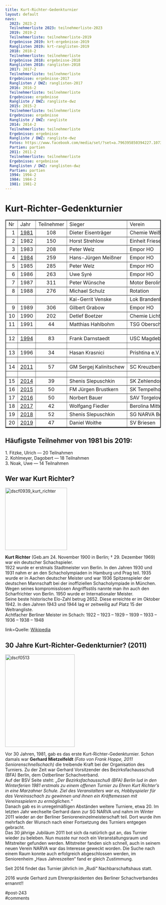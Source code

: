 ```yaml
---
title: Kurt-Richter-Gedenkturnier 
layout: default
navs:
  2023: 2023-2
  Teilnehmerliste 2023: teilnehmerliste-2023
  2019: 2019-2
  Teilnehmerliste: teilnehmerliste-2019
  Ergebnisse 2019: krt-ergebnisse-2019
  Ranglisten 2019: krt-ranglisten-2019
  2018: 2018-2
  Teilnehmerliste: teilnehmerliste
  Ergebnisse 2018: ergebnisse-2018
  Ranglisten 2018: ranglisten-2018
  2017: 2017-2
  Teilnehmerliste: teilnehmerliste
  Ergebnisse: ergebnisse-2017
  Ranglisten / DWZ: ranglisten-2017
  2016: 2016-2
  Teilnehmerliste: teilnehmerliste
  Ergebnisse: ergebnisse
  Rangliste / DWZ: rangliste-dwz
  2015: 2015-2
  Teilnehmerliste: teilnehmerliste
  Ergebnisse: ergebnisse
  Rangliste / DWZ: rangliste
  2014: 2014-2
  Teilnehmerliste: teilnehmerliste
  Ergebnisse: ergebnisse
  Rangliste / DWZ: rangliste-dwz
  Fotos: https://www.facebook.com/media/set/?set=a.796395850394227.1073741841.214119148621903&type=1
  Partien: partien
  2011: 2011-2
  Teilnehmerliste: teilnehmerliste
  Ergebnisse: ergebnisse
  Ranglisten / DWZ: ranglisten-dwz
  Partien: partien
  1994: 1994-2
  1984: 1984-2
  1981: 1981-2
---
```

<div class="post-243 page type-page status-publish hentry" id="post-243">
<h1 class="entry-title">Kurt-Richter-Gedenkturnier</h1>
<div class="entry-content">
<table border="2" width="464">
<tbody>
<tr class="xl6717289" style="height: 14.25pt;">
<td class="xl6717289" height="19" style="height: 14.25pt; width: 15pt;" width="20">Nr</td>
<td class="xl6717289" style="width: 29pt;" width="35">Jahr</td>
<td class="xl6717289" style="width: 65pt;" width="80">Teilnehmer</td>
<td class="xl6717289" style="width: 119pt;" width="158">Sieger</td>
<td class="xl6717289" style="width: 121pt;" width="161">Verein</td>
</tr>
<tr style="height: 14.25pt;">
<td align="right" class="xl1517289" height="19" style="height: 14.25pt;">1</td>
<td class="xl6717289"><a href="http://www.narva-schach.de/wordpress/kurt-richter-turnier/1981-2/">1981</a></td>
<td class="xl6717289" style="text-align: center;">108</td>
<td class="xl1517289">Dieter Eisenträger</td>
<td class="xl1517289" nowrap="nowrap">Chemie Weißensee</td>
</tr>
<tr style="height: 14.25pt;">
<td align="right" class="xl1517289" height="19" style="height: 14.25pt;">2</td>
<td class="xl6717289">1982</td>
<td class="xl6717289" style="text-align: center;">150</td>
<td class="xl1517289">Horst Strehlow</td>
<td class="xl1517289">Einheit Friesen</td>
</tr>
<tr style="height: 14.25pt;">
<td align="right" class="xl1517289" height="19" style="height: 14.25pt;">3</td>
<td class="xl6717289">1983</td>
<td class="xl6717289" style="text-align: center;">208</td>
<td class="xl1517289">Peter Welz</td>
<td class="xl1517289">Empor HO</td>
</tr>
<tr style="height: 14.25pt;">
<td align="right" class="xl1517289" height="19" style="height: 14.25pt;">4</td>
<td class="xl6717289"><a href="http://www.narva-schach.de/wordpress/kurt-richter-turnier/1984-2/">1984</a></td>
<td class="xl6717289" style="text-align: center;">259</td>
<td class="xl1517289" nowrap="nowrap">Hans-Jürgen Meißner</td>
<td class="xl1517289">Empor HO</td>
</tr>
<tr style="height: 14.25pt;">
<td align="right" class="xl1517289" height="19" style="height: 14.25pt;">5</td>
<td class="xl6717289">1985</td>
<td class="xl6717289" style="text-align: center;">285</td>
<td class="xl1517289">Peter Welz</td>
<td class="xl1517289">Empor HO</td>
</tr>
<tr style="height: 14.25pt;">
<td align="right" class="xl1517289" height="19" style="height: 14.25pt;">6</td>
<td class="xl6717289">1986</td>
<td class="xl6717289" style="text-align: center;">263</td>
<td class="xl1517289">Uwe Syré</td>
<td class="xl1517289">Empor HO</td>
</tr>
<tr style="height: 14.25pt;">
<td align="right" class="xl1517289" height="19" style="height: 14.25pt;">7</td>
<td class="xl6717289">1987</td>
<td class="xl6717289" style="text-align: center;">311</td>
<td class="xl1517289">Peter Wünsche</td>
<td class="xl1517289">Motor Berolina</td>
</tr>
<tr style="height: 14.25pt;">
<td align="right" class="xl1517289" height="19" style="height: 14.25pt;">8</td>
<td class="xl6717289">1988</td>
<td class="xl6717289" style="text-align: center;">276</td>
<td class="xl1517289">Michael Schulz</td>
<td class="xl1517289">Rotation</td>
</tr>
<tr style="height: 14.25pt;">
<td align="right" class="xl1517289" height="19" style="height: 14.25pt;"></td>
<td class="xl6717289"></td>
<td class="xl6717289" style="text-align: center;"></td>
<td class="xl1517289">Kai-Gerrit Venske</td>
<td class="xl1517289">Lok Brandenburg</td>
</tr>
<tr style="height: 14.25pt;">
<td align="right" class="xl1517289" height="19" style="height: 14.25pt;">9</td>
<td class="xl6717289">1989</td>
<td class="xl6717289" style="text-align: center;">306</td>
<td class="xl1517289">Gilbert Grabow</td>
<td class="xl1517289">Empor HO</td>
</tr>
<tr style="height: 14.25pt;">
<td align="right" class="xl1517289" height="19" style="height: 14.25pt;">10</td>
<td class="xl6717289">1990</td>
<td class="xl6717289" style="text-align: center;">202</td>
<td class="xl1517289">Detlef Boetzer</td>
<td class="xl1517289">Chemie Lichtenberg</td>
</tr>
<tr style="height: 14.25pt;">
<td align="right" class="xl1517289" height="19" style="height: 14.25pt;">11</td>
<td class="xl6717289">1991</td>
<td class="xl6717289" style="text-align: center;">44</td>
<td class="xl1517289">Matthias Hahlbohm</td>
<td class="xl1517289" nowrap="nowrap">TSG Oberschöneweide</td>
</tr>
<tr style="height: 14.25pt;">
<td class="xl1517289" height="19" style="height: 14.25pt;"></td>
<td class="xl6717289"></td>
<td class="xl6717289" style="text-align: center;"></td>
<td class="xl1517289"></td>
<td class="xl1517289"></td>
</tr>
<tr style="height: 14.25pt;">
<td align="right" class="xl1517289" height="19" style="height: 14.25pt;">12</td>
<td class="xl6717289"><a href="http://www.narva-schach.de/wordpress/kurt-richter-turnier/1994-2/">1994</a></td>
<td class="xl6717289" style="text-align: center;">83</td>
<td class="xl1517289">Frank Darnstaedt</td>
<td class="xl1517289">USC Magdeburg</td>
</tr>
<tr style="height: 14.25pt;">
<td class="xl1517289" height="19" style="height: 14.25pt;"></td>
<td class="xl6717289"></td>
<td class="xl6717289" style="text-align: center;"></td>
<td class="xl1517289"></td>
<td class="xl1517289"></td>
</tr>
<tr style="height: 14.25pt;">
<td align="right" class="xl1517289" height="19" style="height: 14.25pt;">13</td>
<td class="xl6717289">1996</td>
<td class="xl6717289" style="text-align: center;">34</td>
<td class="xl1517289">Hasan Krasnici</td>
<td class="xl1517289">Prishtina e.V.</td>
</tr>
<tr style="height: 14.25pt;">
<td class="xl1517289" height="19" style="height: 14.25pt;"></td>
<td class="xl6717289"></td>
<td class="xl6717289" style="text-align: center;"></td>
<td class="xl1517289"></td>
<td class="xl1517289"></td>
</tr>
<tr style="height: 14.25pt;">
<td align="right" class="xl1517289" height="19" style="height: 14.25pt;">14</td>
<td class="xl6717289"><a href="http://www.narva-schach.de/wordpress/2011-2/">2011</a></td>
<td class="xl6717289" style="text-align: center;">57</td>
<td class="xl1517289" nowrap="nowrap">GM Sergej Kalinitschew</td>
<td class="xl1517289">SC Kreuzberg</td>
</tr>
<tr style="height: 14.25pt;">
<td class="xl1517289" height="19" style="height: 14.25pt;"></td>
<td class="xl6717289"></td>
<td class="xl6717289" style="text-align: center;"></td>
<td class="xl1517289"></td>
<td class="xl1517289"></td>
</tr>
<tr style="height: 14.25pt;">
<td align="right" class="xl1517289" height="19" style="height: 14.25pt;">15</td>
<td class="xl6717289"><a href="http://www.narva-schach.de/wordpress/2014-2/">2014</a></td>
<td class="xl6717289" style="text-align: center;">39</td>
<td class="xl1517289">Shenis Slepuschkin</td>
<td class="xl1517289">SK Zehlendorf</td>
</tr>
<tr style="height: 14.25pt;">
<td align="right" class="xl1517289" height="19" style="height: 14.25pt;">16</td>
<td class="xl6717289"><a href="http://www.narva-schach.de/wordpress/2015-2/">2015</a></td>
<td class="xl6717289" style="text-align: center;">50</td>
<td class="xl1517289">FM Jürgen Brustkern</td>
<td class="xl1517289">SK Tempelhof</td>
</tr>
<tr style="height: 14.25pt;">
<td align="right" class="xl1517289" height="19" style="height: 14.25pt;">17</td>
<td class="xl6717289"><a href="http://www.narva-schach.de/wordpress/kurt-richter-turnier/2016-2/">2016</a></td>
<td class="xl6717289" style="text-align: center;">50</td>
<td class="xl1517289">Norbert Bauer</td>
<td class="xl1517289">SAV Torgelow</td>
</tr>
<tr style="height: 14.25pt;">
<td align="right" class="xl1517289" height="19" style="height: 14.25pt;">18</td>
<td class="xl6717289"><a href="http://www.narva-schach.de/wordpress/kurt-richter-turnier/2017-2/">2017</a></td>
<td class="xl6717289" style="text-align: center;">42</td>
<td class="xl1517289">Wolfgang Fiedler</td>
<td class="xl1517289">Berolina Mitte</td>
</tr>
<tr style="height: 14.25pt;">
<td align="right" class="xl1517289" height="19" style="height: 14.25pt;">19</td>
<td class="xl6717289"><a href="http://www.narva-schach.de/wordpress/kurt-richter-turnier/2018-2/">2018</a></td>
<td class="xl6717289" style="text-align: center;">52</td>
<td class="xl1517289">Shenis Slepuschkin</td>
<td class="xl1517289">SG NARVA Berlin</td>
</tr>
<tr style="height: 14.25pt;">
<td align="right" class="xl1517289" height="19" style="height: 14.25pt;">20</td>
<td class="xl6717289"><a href="http://www.narva-schach.de/wordpress/kurt-richter-turnier/2019-2/krt-ergebnisse-2019/">2019</a></td>
<td class="xl6717289" style="text-align: center;">47</td>
<td class="xl1517289">Daniel Woithe</td>
<td class="xl1517289">SV Briesen</td>
</tr>
<tr style="display: none;">
<td style="width: 20pt;" width="26"></td>
<td style="width: 29pt;" width="39"></td>
<td style="width: 60pt;" width="80"></td>
<td style="width: 119pt;" width="158"></td>
<td style="width: 121pt;" width="161"></td>
</tr>
</tbody>
</table>
<h2><strong>Häufigste Teilnehmer von 1981 bis 2019:</strong></h2>
<p>1. Fitzke, Ulrich — 20 Teilnahmen<br/>
2. Kohlmeyer, Dagobert — 18 Teilnahmen<br/>
3. Noak, Uwe — 14 Teilnahmen</p>
<h2><strong>Wer war Kurt Richter?</strong></h2>
<p><img alt="dscf0939_kurt_richter" class="alignnone wp-image-736 size-full" decoding="async" height="202" src="http://www.narva-schach.de/wordpress/wp-content/uploads/2016/06/dscf0939_kurt_richter.jpg" width="200"/></p>
<p><strong>Kurt Richter</strong> (Geb.am 24. November 1900 in Berlin; † 29. Dezember 1969) war ein deutscher Schachspieler.<br/>
1922 wurde er erstmals Stadtmeister von Berlin. In den Jahren 1930 und 1931 nahm er an den Schacholympiaden in Hamburg und Prag teil. 1935 wurde er in Aachen deutscher Meister und war 1936 Spitzenspieler der deutschen Mannschaft bei der inoffiziellen Schacholympiade in München. Wegen seines kompromisslosen Angriffsstils nannte man ihn auch den Scharfrichter von Berlin. 1950 wurde er Internationaler Meister.<br/>
Seine beste historische Elo-Zahl betrug 2652. Diese erreichte er im Oktober 1942. In den Jahren 1943 und 1944 lag er zeitweilig auf Platz 15 der Weltrangliste.<br/>
Achtfacher Berliner Meister im Schach: 1922 – 1923 – 1929 – 1939 – 1933 – 1936 – 1938 – 1948</p>
<p>link=Quelle: <a href="http://de.wikipedia.org/wiki/Kurt_Richter" rel="noopener" target="_blank">Wikipedia</a></p>
<h2><strong>30 Jahre Kurt-Richter-Gedenkturnier? (2011)</strong></h2>
<p><img alt="dscf0513" class="alignnone wp-image-737 size-medium" decoding="async" fetchpriority="high" height="300" sizes="(max-width: 225px) 100vw, 225px" src="http://www.narva-schach.de/wordpress/wp-content/uploads/2016/06/dscf0513-225x300.jpg" srcset="https://www.narva-schach.de/wordpress/wp-content/uploads/2016/06/dscf0513-225x300.jpg 225w, https://www.narva-schach.de/wordpress/wp-content/uploads/2016/06/dscf0513.jpg 480w" width="225"/></p>
<p>Vor 30 Jahren, 1981, gab es das erste Kurt-Richter-Gedenkturnier. Schon damals war <strong>Gerhard Mietzelfeldt</strong><em> (Foto von Frank Hoppe, 2011 Seniorenschnellschach)</em> die treibende Kraft bei der Organisation des Turniers. Zu der Zeit war Gerhard Vorsitzender des Bezirksfachausschuß (BFA) Berlin, dem Ostberliner Schachverband.<br/>
Auf der BSV Seite steht: <em>„Der Bezirksfachausschuß (BFA) Berlin lud in den Winterferien 1981 erstmals zu einem offenen Turnier zu Ehren Kurt Richter’s in eine Marzahner Schule. Ziel des Veranstalters war es, Hobbyspieler für das Vereinsschach zu gewinnen und ihnen ein Kräftemessen mit Vereinsspielern zu ermöglichen.“</em><br/>
Danach gab es in unregelmäßigen Abständen weitere Turniere, etwa 20. Im letzten Jahr wechselte Gerhard dann zur SG NARVA und nahm im Winter 2011 wieder an der Berliner Senioreneinzelmeisterschaft teil. Dort wurde ihm mehrfach der Wunsch nach einer Fortsetzung des Turniers entgegen gebracht.<br/>
Das 30 jährige Jubiläum 2011 bot sich da natürlich gut an, das Turnier wieder zu beleben. Nun musste nur noch ein Veranstaltungsraum und Mitstreiter gefunden werden. Mitstreiter fanden sich schnell, auch in seinem neuen Verein NARVA war das Interesse geweckt worden. Die Suche nach einem Raum konnte auch erfolgreich abgeschlossen werden, im Seniorenheim „Haus Jahreszeiten“ fand er gleich Zustimmung.</p>
<p>Seit 2014 findet das Turnier jährlich im „Rudi“ Nachbarschaftshaus statt.</p>
<p>2016 wurde Gerhard zum Ehrenpräsidenten des Berliner Schachverbandes ernannt!!</p>
</div><!-- .entry-content -->
</div> #post-243 
<div id="comments">
</div> #comments 
